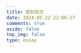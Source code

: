 ```yaml
---
title: 即刻短文
date: 2024-05-22 22:06:17
comments: true
aside: false
top_img: false
type: essay
---
```

